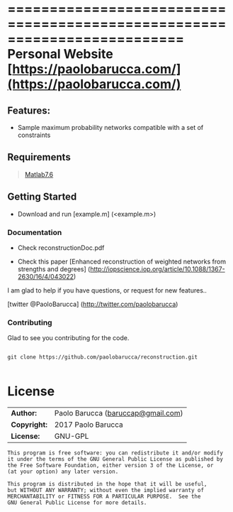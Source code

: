 =========================================================================
Personal Website [https://paolobarucca.com/](https://paolobarucca.com/)
=========================================================================

## Features:

* Sample maximum probability networks compatible with a set of constraints


## Requirements

> [Matlab7.6](https://www.mathworks.com/content/dam/mathworks/tag-team/Objects/t/72887_92020v00Cleve_Growth_MATLAB_MathWorks_Two_Decades_Jan_2006.pdf)


## Getting Started

* Download and run [example.m] (<example.m>)


### Documentation

* Check reconstructionDoc.pdf

* Check this paper [Enhanced reconstruction of weighted networks from strengths and degrees] (http://iopscience.iop.org/article/10.1088/1367-2630/16/4/043022)



I am glad to help if you have questions, or request for new features..

[twitter @PaoloBarucca] (http://twitter.com/paolobarucca) 

### Contributing

Glad to see you contributing for the code.

```

git clone https://github.com/paolobarucca/reconstruction.git


```

# License

|                      |                                          |
|:---------------------|:-----------------------------------------|
| **Author:**          | Paolo Barucca (<baruccap@gmail.com>)
| **Copyright:**       | 2017 Paolo Barucca
| **License:**         | GNU-GPL 

    This program is free software: you can redistribute it and/or modify
    it under the terms of the GNU General Public License as published by
    the Free Software Foundation, either version 3 of the License, or
    (at your option) any later version.

    This program is distributed in the hope that it will be useful,
    but WITHOUT ANY WARRANTY; without even the implied warranty of
    MERCHANTABILITY or FITNESS FOR A PARTICULAR PURPOSE.  See the
    GNU General Public License for more details.
